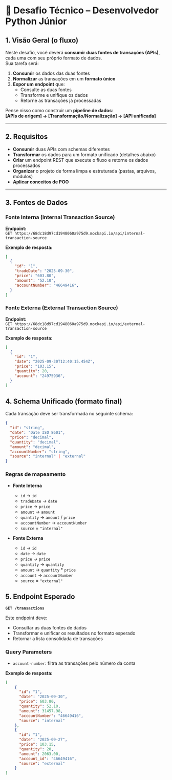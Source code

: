 # 📘 Desafio Técnico – Desenvolvedor Python Júnior

## 1. Visão Geral (o fluxo)
Neste desafio, você deverá **consumir duas fontes de transações (APIs)**, cada uma com seu próprio formato de dados.  
Sua tarefa será:  

1. **Consumir** os dados das duas fontes  
2. **Normalizar** as transações em um **formato único**  
3. **Expor um endpoint** que:  
   - Consulte as duas fontes  
   - Transforme e unifique os dados  
   - Retorne as transações já processadas  

Pense nisso como construir um **pipeline de dados**:  
**[APIs de origem] → [Transformação/Normalização] → [API unificada]**

---

## 2. Requisitos
- **Consumir** duas APIs com schemas diferentes  
- **Transformar** os dados para um formato unificado (detalhes abaixo)  
- **Criar** um endpoint REST que execute o fluxo e retorne os dados processados  
- **Organizar** o projeto de forma limpa e estruturada (pastas, arquivos, módulos)  
- **Aplicar conceitos de POO**  

---

## 3. Fontes de Dados
### Fonte Interna (Internal Transaction Source)  
**Endpoint:**  
`GET https://68dc18d97cd1948060a975d9.mockapi.io/api/internal-transaction-source`  

**Exemplo de resposta:**  
```json
[
  {
    "id": "1",
    "tradeDate": "2025-09-30",
    "price": "603.80",
    "amount": "52.10",
    "accountNumber": "46649416",
  }
]
```

### Fonte Externa (External Transaction Source)

**Endpoint:**  
`GET https://68dc18d97cd1948060a975d9.mockapi.io/api/external-transaction-source`

**Exemplo de resposta:**
```json
[
  {
    "id": "1",
    "date": "2025-09-30T12:40:15.454Z",
    "price": "103.15",
    "quantity": 20,
    "account": "24975936",
  }
]
```

## 4. Schema Unificado (formato final)
Cada transação deve ser transformada no seguinte schema:

```json
{
  "id": "string",
  "date": "Date ISO 8601",
  "price": "decimal",
  "quantity": "decimal",
  "amount": "decimal",
  "accountNumber": "string",
  "source": "internal" | "external"
}
```
### Regras de mapeamento

- **Fonte Interna**
  - `id` → `id`
  - `tradeDate` → `date`
  - `price` → `price`
  - `amount` → `amount`
  - `quantity` → `amount` / `price`
  - `accountNumber` → `accountNumber`
  - `source` = `"internal"`

- **Fonte Externa**
  - `id` → `id`
  - `date` → `date`
  - `price` → `price`
  - `quantity` → `quantity`
  - `amount` → `quantity` * `price`
  - `account` → `accountNumber`
  - `source` = `"external"`

## 5. Endpoint Esperado

**`GET /transactions`**

Este endpoint deve:
- Consultar as duas fontes de dados
- Transformar e unificar os resultados no formato esperado
- Retornar a lista consolidada de transações


### Query Parameters
- `account-number`: filtra as transações pelo número da conta

**Exemplo de resposta:**

```json
[
    {
      "id": "1",
      "date": "2025-09-30",
      "price": 603.80,
      "quantity": 52.10,
      "amount": 31457.98,
      "accountNumber": "46649416",
      "source": "internal"
    },
    {
      "id": "1",
      "date": "2025-09-27",
      "price": 103.15,
      "quantity": 20,
      "amount": 2063.00,
      "account_id": "46649416",
      "source": "external"
    }
]
```
